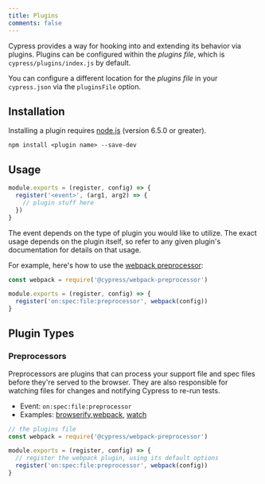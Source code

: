 ```yaml
---
title: Plugins
comments: false
---
```


Cypress provides a way for hooking into and extending its behavior via plugins. Plugins can be configured within the *plugins file*, which is `cypress/plugins/index.js` by default.

You can configure a different location for the *plugins file* in your `cypress.json` via the `pluginsFile` option.

## Installation

Installing a plugin requires [node.js](https://nodejs.org) (version 6.5.0 or greater).

```shell
npm install <plugin name> --save-dev
```

## Usage

```javascript
module.exports = (register, config) => {
  register('<event>', (arg1, arg2) => {
    // plugin stuff here
  })
}
```

The event depends on the type of plugin you would like to utilize. The exact usage depends on the plugin itself, so refer to any given plugin's documentation for details on that usage.

For example, here's how to use the [webpack preprocessor](https://github.com/cypress-io/cypress-webpack-preprocessor):

```javascript
const webpack = require('@cypress/webpack-preprocessor')

module.exports = (register, config) => {
  register('on:spec:file:preprocessor', webpack(config))
}
```

## Plugin Types

### Preprocessors

Preprocessors are plugins that can process your support file and spec files before they're served to the browser. They are also responsible for watching files for changes and notifying Cypress to re-run tests.

* Event: `on:spec:file:preprocessor`
* Examples: [browserify](https://github.com/cypress-io/cypress-browserify-preprocessor),[webpack](https://github.com/cypress-io/cypress-webpack-preprocessor), [watch](https://github.com/cypress-io/cypress-watch-preprocessor)

```javascript
// the plugins file
const webpack = require('@cypress/webpack-preprocessor')

module.exports = (register, config) => {
  // register the webpack plugin, using its default options
  register('on:spec:file:preprocessor', webpack(config))
}
```
